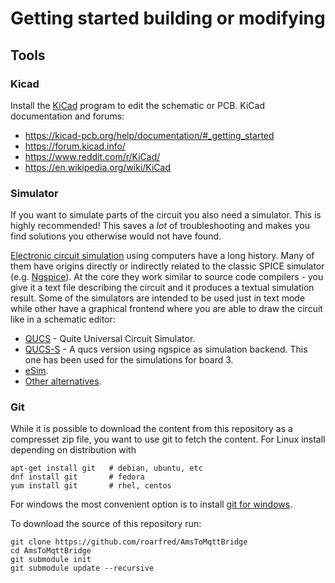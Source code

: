 # Getting started building or modifying

## Tools

### Kicad

Install the [KiCad](http://www.kicad-pcb.org/) program to edit the schematic or PCB.
KiCad documentation and forums:

* https://kicad-pcb.org/help/documentation/#_getting_started
* https://forum.kicad.info/
* https://www.reddit.com/r/KiCad/
* https://en.wikipedia.org/wiki/KiCad

### Simulator

If you want to simulate parts of the circuit you also need a simulator. This is
highly recommended! This saves a *lot* of troubleshooting and makes you find
solutions you otherwise would not have found.

[Electronic circuit simulation](https://en.wikipedia.org/wiki/Electronic_circuit_simulation)
using computers have a long history. Many of them have origins directly or indirectly
related to the classic SPICE simulator (e.g. [Ngspice](http://ngspice.sourceforge.net)).
At the core they work similar to source code compilers - you give it a text file
describing the circuit and it produces a textual simulation result. Some of the simulators
are intended to be used just in text mode while other have a graphical frontend where
you are able to draw the circuit like in a schematic editor:

 * [QUCS](http://qucs.sourceforge.net/) - Quite Universal Circuit Simulator.
 * [QUCS-S](https://ra3xdh.github.io/) - A qucs version using ngspice as simulation backend. This one has been used for the simulations for board 3.
 * [eSim](http://esim.fossee.in/).
 * [Other alternatives](https://en.wikipedia.org/wiki/List_of_free_electronics_circuit_simulators).

### Git

While it is possible to download the content from this repository as a compresset
zip file, you want to use git to fetch the content. For Linux install depending on
distribution with

```
apt-get install git   # debian, ubuntu, etc
dnf install git       # fedora
yum install git       # rhel, centos
```

For windows the most convenient option is to install [git for windows](https://git-scm.com/download/win).

To download the source of this repository run:

```
git clone https://github.com/roarfred/AmsToMqttBridge
cd AmsToMqttBridge
git submodule init
git submodule update --recursive
```
